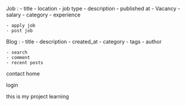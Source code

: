 Job : 
    - title
    - location
    - job type
    - description
    - published at
    - Vacancy
    - salary
    - category
    - experience 
    

    - apply job 
    - post job


Blog : 
    - title
    - description 
    - created_at
    - category
    - tags
    - author

    - search
    - comment
    - recent posts

contact
home


login 

this is my project learning